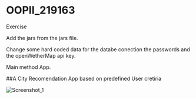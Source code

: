 # OOPII_219163
Exercise

Add the jars from the jars file.

Change some hard coded data for the databe conection the passwords and the openWetherMap api key.

Main method App.

##A City Recomendation App based on predefined User cretiria

![Screenshot_1](https://github.com/clamprou/city-recomendation/assets/79994264/a9450eb1-9247-473d-a611-78e29d75add6)
